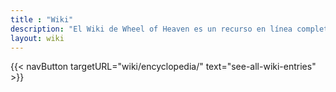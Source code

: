 ```yaml
---
title : "Wiki"
description: "El Wiki de Wheel of Heaven es un recurso en línea completo que sirve como un extenso repositorio de información relacionada con los temas centrales del sitio web. Cuenta con una amplia gama de artículos que cubren varios aspectos de la hipótesis sobre el papel de una civilización extraterrestre avanzada en la formación de la historia humana y el desarrollo de la vida en la Tierra. Es una herramienta invaluable para los usuarios que buscan una comprensión más profunda de la exploración del sitio sobre las conexiones cósmicas y los orígenes de la humanidad."
layout: wiki
---
```


{{< navButton targetURL="wiki/encyclopedia/" text="see-all-wiki-entries" >}}